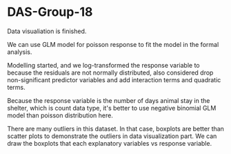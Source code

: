 # DAS-Group-18

Data visualiation is finished.

We can use GLM model for poisson response to fit the model in the formal analysis.

Modelling started, and we log-transformed the response variable to because the residuals are not normally distributed, also considered drop non-significant predictor variables and add interaction terms and quadratic terms.

Because the response variable is the number of days animal stay in the shelter, which is count data type, it's better to use negative binomial GLM model than poisson distribution here.

There are many outliers in this dataset. In that case, boxplots are better than scatter plots to demonstrate the outliers in data visualization part. We can draw the boxplots that each explanatory variables vs response variable.


